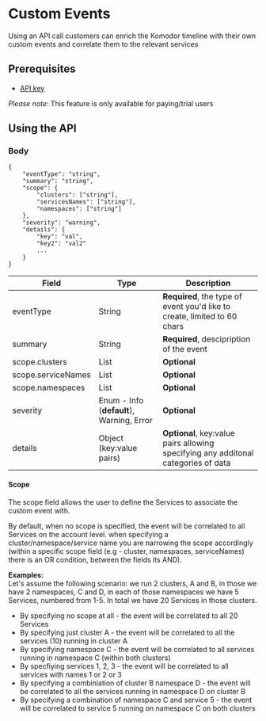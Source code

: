 # Custom Events
Using an API call customers can enrich the Komodor timeline with their own custom events and correlate them to the relevant services

## Prerequisites 
- [API key](https://docs.komodor.com/Learn/Create-API-Token.html)

*Please note*: This feature is only available for paying/trial users

## Using the API
### Body 
```
{
    "eventType": "string", 
    "summary": "string", 
    "scope": { 
        "clusters": ["string"],
        "servicesNames": ["string"], 
        "namespaces": ["string"]
    }, 
    "severity": "warning", 
    "details": { 
        "key": "val",
        "key2": "val2"
        ...
    } 
}
```

| Field              	| Type                                  	| Description                                                                    	|
|--------------------	|---------------------------------------	|--------------------------------------------------------------------------------	|
| eventType          	| String                                	| **Required**, the type of event you'd like to create, limited to 60 chars          	|
| summary            	| String                                	| **Required**, descipription of the event                                           	|
| scope.clusters     	| List<String>                          	| **Optional**                                                                       	|
| scope.serviceNames 	| List<String>                          	| **Optional**                                                                       	|
| scope.namespaces   	| List<String>                          	| **Optional**                                                                       	|
| severity           	| Enum - Info (**default**), Warning, Error 	| **Optional**                                                                       	|
| details            	| Object (key:value pairs)              	| **Optional**, key:value pairs allowing specifying any additonal categories of data 	|

#### Scope 
The scope field allows the user to define the Services to associate the custom event with.

By default, when no scope is specified, the event will be correlated to all Services on the account level. when specifying a cluster/namespace/service name you are narrowing the scope accordingly (within a specific scope field (e.g - cluster, namespaces, serviceNames) there is an OR condition, between the fields its AND).  

**Examples:**   
Let's assume the following scenario: we run 2 clusters, A and B, in those we have 2 namespaces, C and D, in each of those namespaces we have 5 Services, numbered from 1-5. In total we have 20 Services in those clusters.

- By specifying no scope at all - the event will be correlated to all 20 Services  
- By specifying just cluster A - the event will be correlated to all the services (10) running in cluster A  
- By specifying namespace C - the event will be correlated to all services running in namespace C (within both clusters)   
- By specfiying services 1, 2, 3 - the event will be correlated to all services with names 1 or 2 or 3
- By specifying a combiniation of cluster B namespace D - the event will be correlated to all the services running in namespace D on cluster B
- By specifying a combination of namespace C and service 5 - the event will be correlated to service 5 running on namespace C on both clusters
